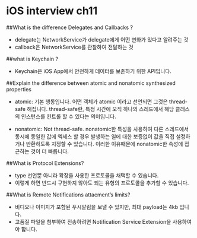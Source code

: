 # iOS interview ch11

##What is the difference Delegates and Callbacks ?
- delegate는 NetworkService가 delegate에게 어떤 변화가 있다고 알려주는 것
- callback은 NetworkService를 관찰하여 전달하는 것

##what is Keychain ?
- Keychain은 iOS App에서 안전하게 데이터를 보존하기 위한 API입니다.

##Explain the difference between atomic and nonatomic synthesized properties
- atomic: 기본 행동입니다. 어떤 객체가 atomic 이라고 선언되면 그것은 thread-safe 해집니다. thread-safe란, 특정 시간에 오직 하나의 스레드에서 해당 클래스의 인스턴스를 컨트롤 할 수 있다는 의미입니다.

- nonatomic: Not thread-safe. nonatomic한 특성을 사용하여 다른 스레드에서 동시에 동일한 값에 엑세스 할 경우 발생하는 일에 대한 보증없이 값을 직접 설정하거나 반환하도록 지정할 수 있습니다. 이러한 이유때문에 nonatomic한 속성에 접근하는 것이 더 빠릅니다.

##What is Protocol Extensions?
- type 선언뿐 아니라 확장을 사용한 프로토콜을 채택할 수 있습니다. 
- 이렇게 하면 반드시 구현하지 않아도 되는 유형의 프로토콜을 추가할 수 있습니다.

##What is Remote Notifications attacment’s limits?
- 비디오나 이미지가 포함된 푸시알림을 보낼 수 있지만, 최대 payload는 4kb 입니다.
- 고품질 파일을 첨부하여 전송하려면 Notification Service Extension을 사용하여야 합니다.